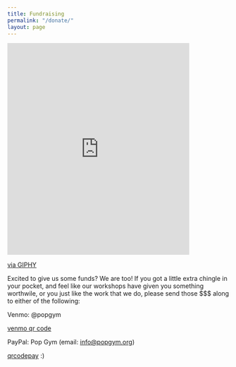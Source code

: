 ```yaml
---
title: Fundraising
permalink: "/donate/"
layout: page
---
```


<iframe src="https://giphy.com/embed/uyWTOgNGGWfks" width="413" height="480" frameBorder="0" class="giphy-embed" allowFullScreen></iframe><p><a href="https://giphy.com/gifs/rihanna-gif-uyWTOgNGGWfks">via GIPHY</a></p>

Excited to give us some funds? We are too! If you got a little extra chingle in your pocket, and feel like our workshops have given you something worthwile, or you just like the work that we do, please send those $$$ along to either of the following:

Venmo: @popgym 

[venmo qr code](/assets/QRCodeVenmo.png)


PayPal: Pop Gym (email: info@popgym.org)

[qrcodepay](/assets/qrcodepay.png)
:)
